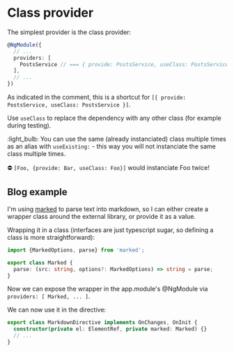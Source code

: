 
# Class provider

The simplest provider is the class provider:

```typescript
@NgModule({
  // ...
  providers: [
    PostsService // === { provide: PostsService, useClass: PostsService }
  ],
  // ...
})
```

As indicated in the comment, this is a shortcut for
`[{ provide: PostsService, useClass: PostsService }]`.

Use `useClass` to replace the dependency with any other class (for example during testing).

:light_bulb: You can use the same (already instanciated) class multiple times as an alias with `useExisting:` - this way you will not instanciate the same class multiple times.

:no_entry: `[Foo, {provide: Bar, useClass: Foo}]` would instanciate Foo twice!

## Blog example

I'm using [marked](https://github.com/chjj/marked) to parse text into markdown, so I can either create a wrapper class around the external library, or provide it as a value.

Wrapping it in a class (interfaces are just typescript sugar, so defining a class is more straightforward):

```typescript
import {MarkedOptions, parse} from 'marked';

export class Marked {
  parse: (src: string, options?: MarkedOptions) => string = parse;
}
```

Now we can expose the wrapper in the app.module's @NgModule via `providers: [ Marked, ... ]`.

We can now use it in the directive:

```typescript
export class MarkdownDirective implements OnChanges, OnInit {
  constructor(private el: ElementRef, private marked: Marked) {}
  // ...
}
```

